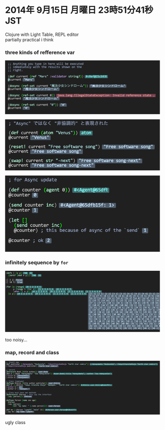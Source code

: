2014年 9月15日 月曜日 23時51分41秒 JST
===

Clojure with Light Table, REPL editor  
partially practical i think

### three kinds of refference var

![](../../img/140915-ref.png)

![](../../img/140915-atom.png)

![](../../img/140915-agent.png)

### infinitely sequence by `for`

![](../../img/140915-dividers.png)

too noisy...

### map, record and class

![](../../img/140915-map-record-class.png)

ugly class
